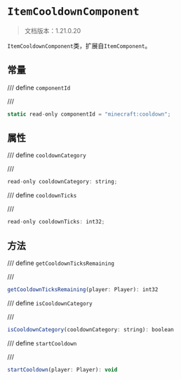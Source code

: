 # `ItemCooldownComponent`

> 文档版本：1.21.0.20

`ItemCooldownComponent`类，扩展自`ItemComponent`。

## 常量

/// define
`componentId`


///

```js
static read-only componentId = "minecraft:cooldown";
```


## 属性

/// define
`cooldownCategory`


///

```js
read-only cooldownCategory: string;
```


/// define
`cooldownTicks`


///

```js
read-only cooldownTicks: int32;
```


## 方法

/// define
`getCooldownTicksRemaining`


///

```js
getCooldownTicksRemaining(player: Player): int32
```


/// define
`isCooldownCategory`


///

```js
isCooldownCategory(cooldownCategory: string): boolean
```


/// define
`startCooldown`


///

```js
startCooldown(player: Player): void
```

